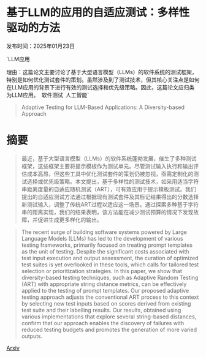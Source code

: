 # 基于LLM的应用的自适应测试：多样性驱动的方法

发布时间：2025年01月23日

`LLM应用

理由：这篇论文主要讨论了基于大型语言模型（LLMs）的软件系统的测试框架，特别是如何优化测试套件的策划。虽然涉及到了测试技术，但其核心关注点是如何在LLM应用的背景下进行有效的测试选择和优先级策略。因此，这篇论文应归类为LLM应用。` `软件测试` `人工智能`

> Adaptive Testing for LLM-Based Applications: A Diversity-based Approach

# 摘要

> 最近，基于大型语言模型（LLMs）的软件系统蓬勃发展，催生了多种测试框架，这些框架主要将提示模板作为测试单元。尽管测试输入执行和输出评估成本高昂，但这些工具中优化测试套件的策划仍被忽视，亟需定制化的测试选择或优先级策略。本文提出，基于多样性的测试技术，如采用适当字符串距离度量的自适应随机测试（ART），可有效应用于提示模板测试。我们提出的自适应测试方法通过根据现有测试套件及其标记结果得出的分数选择新测试输入，调整了传统ART过程以适应这一场景。通过探索多种基于字符串的距离实现，我们的结果表明，该方法能在减少测试预算的情况下发现故障，并促进生成更多样化的输出。

> The recent surge of building software systems powered by Large Language Models (LLMs) has led to the development of various testing frameworks, primarily focused on treating prompt templates as the unit of testing. Despite the significant costs associated with test input execution and output assessment, the curation of optimized test suites is yet overlooked in these tools, which calls for tailored test selection or prioritization strategies. In this paper, we show that diversity-based testing techniques, such as Adaptive Random Testing (ART) with appropriate string distance metrics, can be effectively applied to the testing of prompt templates. Our proposed adaptive testing approach adjusts the conventional ART process to this context by selecting new test inputs based on scores derived from existing test suite and their labelling results. Our results, obtained using various implementations that explore several string-based distances, confirm that our approach enables the discovery of failures with reduced testing budgets and promotes the generation of more varied outputs.

[Arxiv](https://arxiv.org/abs/2501.13480)